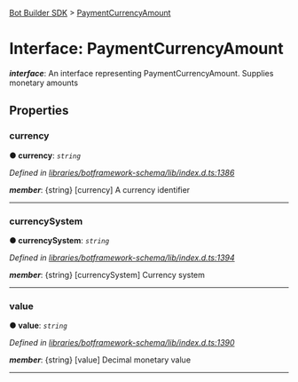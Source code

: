 [Bot Builder SDK](../README.md) > [PaymentCurrencyAmount](../interfaces/botbuilder.paymentcurrencyamount.md)



# Interface: PaymentCurrencyAmount

*__interface__*: An interface representing PaymentCurrencyAmount. Supplies monetary amounts



## Properties
<a id="currency"></a>

###  currency

**●  currency**:  *`string`* 

*Defined in [libraries/botframework-schema/lib/index.d.ts:1386](https://github.com/Microsoft/botbuilder-js/blob/c748a95/libraries/botframework-schema/lib/index.d.ts#L1386)*


*__member__*: {string} [currency] A currency identifier





___

<a id="currencysystem"></a>

###  currencySystem

**●  currencySystem**:  *`string`* 

*Defined in [libraries/botframework-schema/lib/index.d.ts:1394](https://github.com/Microsoft/botbuilder-js/blob/c748a95/libraries/botframework-schema/lib/index.d.ts#L1394)*


*__member__*: {string} [currencySystem] Currency system





___

<a id="value"></a>

###  value

**●  value**:  *`string`* 

*Defined in [libraries/botframework-schema/lib/index.d.ts:1390](https://github.com/Microsoft/botbuilder-js/blob/c748a95/libraries/botframework-schema/lib/index.d.ts#L1390)*


*__member__*: {string} [value] Decimal monetary value





___


